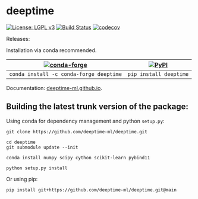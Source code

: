 # deeptime

[![License: LGPL v3](https://img.shields.io/badge/License-LGPL%20v3-blue.svg)](https://www.gnu.org/licenses/lgpl-3.0) [![Build Status](https://dev.azure.com/clonker/deeptime/_apis/build/status/deeptime-ml.deeptime?branchName=main)](https://dev.azure.com/clonker/deeptime/_build/latest?definitionId=1&branchName=main) [![codecov](https://codecov.io/gh/deeptime-ml/deeptime/branch/master/graph/badge.svg?token=MgQZqDM4sK)](https://codecov.io/gh/deeptime-ml/deeptime)

Releases:

Installation via conda recommended.

|  [![conda-forge](https://img.shields.io/conda/v/conda-forge/deeptime?color=brightgreen&label=conda-forge)](https://github.com/conda-forge/deeptime-feedstock) 	|   [![PyPI](https://badge.fury.io/py/deeptime.svg)](https://pypi.org/project/deeptime)	|
|:-:	|:-:	|
|  `conda install -c conda-forge deeptime` |  `pip install deeptime`  	|

Documentation: [deeptime-ml.github.io](https://deeptime-ml.github.io/).

## Building the latest trunk version of the package:

Using conda for dependency management and python `setup.py`:
```
git clone https://github.com/deeptime-ml/deeptime.git

cd deeptime
git submodule update --init

conda install numpy scipy cython scikit-learn pybind11

python setup.py install
```

Or using pip:
```
pip install git+https://github.com/deeptime-ml/deeptime.git@main
```
